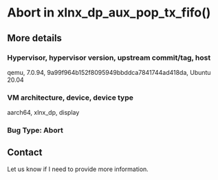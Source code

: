 # Abort in xlnx_dp_aux_pop_tx_fifo()

## More details

### Hypervisor, hypervisor version, upstream commit/tag, host

qemu, 7.0.94, 9a99f964b152f8095949bbddca7841744ad418da, Ubuntu 20.04

### VM architecture, device, device type

aarch64, xlnx_dp, display

### Bug Type: Abort

## Contact

Let us know if I need to provide more information.
